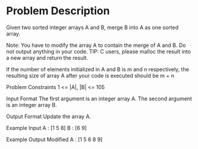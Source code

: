 # Problem Description
 
 

Given two sorted integer arrays A and B, merge B into A as one sorted array.

Note: You have to modify the array A to contain the merge of A and B. Do not output anything in your code.
TIP: C users, please malloc the result into a new array and return the result.

If the number of elements initialized in A and B is m and n respectively, the resulting size of array A after your code is executed should be m + n


Problem Constraints
1 <= |A|, |B| <= 105


Input Format
The first argument is an integer array A.
The second argument is an integer array B.


Output Format
Update the array A.


Example Input
A : [1 5 8]
B : [6 9]


Example Output
Modified A : [1 5 6 8 9]

